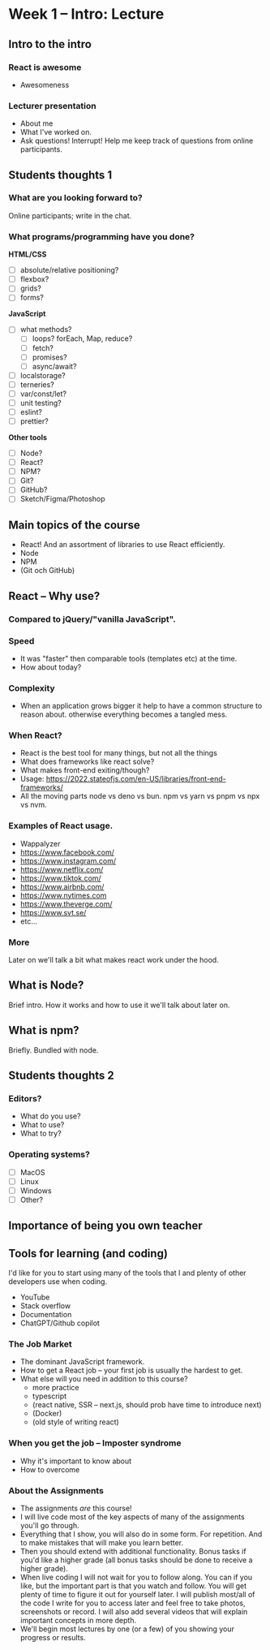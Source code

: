 # Week 1 – Intro: Lecture

## Intro to the intro

### React is awesome

* Awesomeness

### Lecturer presentation

* About me
* What I've worked on.
* Ask questions! Interrupt! Help me keep track of questions from online
  participants.

## Students thoughts 1

### What are you looking forward to?

Online participants; write in the chat.

### What programs/programming have you done?

**HTML/CSS**

- [ ] absolute/relative positioning?
- [ ] flexbox?
- [ ] grids?
- [ ] forms?

**JavaScript**

- [ ] what methods?
  - [ ] loops? forEach, Map, reduce?
  - [ ] fetch?
  - [ ] promises?
  - [ ] async/await?
- [ ] localstorage?
- [ ] terneries?
- [ ] var/const/let?
- [ ] unit testing?
- [ ] eslint?
- [ ] prettier?

**Other tools**

- [ ] Node?
- [ ] React?
- [ ] NPM?
- [ ] Git?
- [ ] GitHub?
- [ ] Sketch/Figma/Photoshop

## Main topics of the course

* React! And an assortment of libraries to use React efficiently.
* Node
* NPM
* (Git och GitHub)

## React – Why use?

### Compared to jQuery/"vanilla JavaScript".

### Speed

* It was "faster" then comparable tools (templates etc) at the time.
* How about today?

### Complexity

* When an application grows bigger it help to have a common structure to reason
  about. otherwise everything becomes a tangled mess.

### When React?

* React is the best tool for many things, but not all the things
* What does frameworks like react solve?
* What makes front-end exiting/though?
* Usage: https://2022.stateofjs.com/en-US/libraries/front-end-frameworks/
* All the moving parts node vs deno vs bun. npm vs yarn vs pnpm vs npx vs nvm.

### Examples of React usage.

* Wappalyzer
* https://www.facebook.com/
* https://www.instagram.com/
* https://www.netflix.com/
* https://www.tiktok.com/
* https://www.airbnb.com/
* https://www.nytimes.com
* https://www.theverge.com/
* https://www.svt.se/
* etc...

### More

Later on we'll talk a bit what makes react work under the hood.

## What is Node?

Brief intro. How it works and how to use it we'll talk about later on.

## What is npm?

Briefly. Bundled with node.

## Students thoughts 2

### Editors?

* What do you use?
* What to use?
* What to try?

### Operating systems?

- [ ] MacOS
- [ ] Linux
- [ ] Windows
- [ ] Other?

## Importance of being you own teacher

## Tools for learning (and coding)

I'd like for you to start using many of the tools that I and plenty of other
developers use when coding.

* YouTube
* Stack overflow
* Documentation
* ChatGPT/Github copilot

### The Job Market

* The dominant JavaScript framework.
* How to get a React job – your first job is usually the hardest to get.
* What else will you need in addition to this course?
  * more practice
  * typescript
  * (react native, SSR – next.js, should prob have time to introduce next)
  * (Docker)
  * (old style of writing react)

### When you get the job – Imposter syndrome

* Why it's important to know about
* How to overcome

### About the Assignments

* The assignments *are* this course!
* I will live code most of the key aspects of many of the assignments you'll go
  through.
* Everything that I show, you will also do in some form. For repetition. And to
  make mistakes that will make you learn better.
* Then you should extend with additional functionality. Bonus tasks if you'd
  like a higher grade (all bonus tasks should be done to receive a higher
  grade).
* When live coding I will not wait for you to follow along. You can if you like,
  but the important part is that you watch and follow. You will get plenty of
  time to figure it out for yourself later. I will publish most/all of the code
  I write for you to access later and feel free to take photos, screenshots or
  record. I will also add several videos that will explain important concepts
  in more depth.
* We'll begin most lectures by one (or a few) of you showing your progress or
  results.
